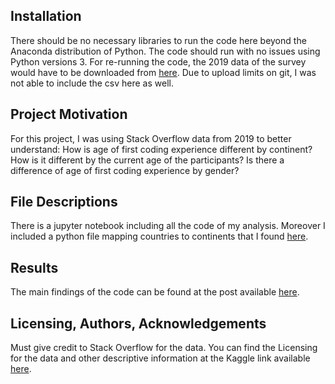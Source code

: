 ## Installation

There should be no necessary libraries to run the code here beyond the Anaconda distribution of Python. The code should run with no issues using Python versions 3.
For re-running the code, the 2019 data of the survey would have to be downloaded from [here](https://insights.stackoverflow.com/survey/2019). Due to upload limits on git, I was not able to include the csv here as well.

## Project Motivation

For this project, I was using Stack Overflow data from 2019 to better understand:
  How is age of first coding experience different by continent?
  How is it different by the current age of the participants?
  Is there a difference of age of first coding experience by gender?


## File Descriptions

There is a jupyter notebook including all the code of my analysis. Moreover I included a python file mapping countries to continents that I found [here](https://gist.github.com/pamelafox/986163).


## Results

The main findings of the code can be found at the post available [here](https://medium.com/@jrgrec/coding-start-them-young-b83cf760e9b4).

## Licensing, Authors, Acknowledgements

Must give credit to Stack Overflow for the data. You can find the Licensing for the data and other descriptive information at the Kaggle link available [here](https://www.kaggle.com/mchirico/stack-overflow-developer-survey-results-2019).
